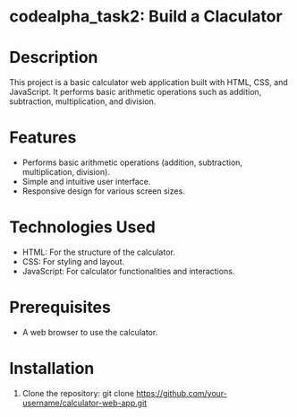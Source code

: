 # codealpha_task2: Build a Claculator

# Description
This project is a basic calculator web application built with HTML, CSS, and JavaScript. It performs basic arithmetic operations such as addition, subtraction, multiplication, and division.

# Features
- Performs basic arithmetic operations (addition, subtraction, multiplication, division).
- Simple and intuitive user interface.
- Responsive design for various screen sizes.

# Technologies Used
- HTML: For the structure of the calculator.
- CSS: For styling and layout.
- JavaScript: For calculator functionalities and interactions.

# Prerequisites
- A web browser to use the calculator.

# Installation
1. Clone the repository: git clone https://github.com/your-username/calculator-web-app.git
